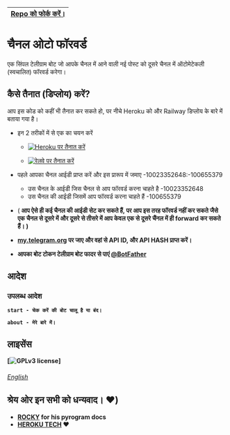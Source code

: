 |[Repo को फोर्क करें।](https://github.com)
|---

# चैनल ओटो फॉरवर्ड  
एक सिंपल टेलीग्राम बोट जो आपके चैनल में आने वाली नई पोस्ट को दूसरे चैनल में ऑटोमेटेकली (स्वचालित) फॉरवर्ड करेगा।

## कैसे तैनात (डिप्लोय) करें?
आप इस कोड को कहीं भी तैनात कर सकते हो, पर नीचे Heroku को और Railway डिप्लोय के बारे में बताया गया है।

- इन 2 तरीकों में से एक का चयन करें
     - [![Heroku पर तैनात करें](https://www.herokucdn.com/deploy/button.svg)](https://heroku.com/deploy?template=https://github.com/0AIB/Auto-Forward-Bot)

     - [![रेलवे पर तैनात करें](https://railway.app/button.svg)](https://railway.app/new/template/P59W6v)

- पहले आपका चैनल आईडी प्राप्त करें और इस प्रारूप में जमाए -10023352648:-100655379
     - उस चैनल के आईडी जिस चैनल से  आप फॉरवर्ड करना चाहते है -10023352648 
     - उस चैनल की आईडी जिसमें आप फॉरवर्ड करना चाहते हैं -100655379

- (<b> आप ऐसे ही कई चैनल की आईडी सेट कर सकते हैं, पर आप इस तरह फॉरवर्ड नहीं कर सकते जैसे एक चैनल से दूसरे में और दूसरे से तीसरे में आप केवल एक से दूसरे चैंनल में ही forward कर सकते हैं। <b/>) 

- [my.telegram.org](https://my.telegram.org/) पर जाए और वहां से API ID, और API HASH प्राप्त करें।
- आपका बोट टोकन टेलीग्राम बोट फादर से पाएं [@BotFather](https://telegram.dog/botfather)     




## आदेश
### उपलब्ध आदेश 
```
start - चेक करें की बोट चालू है या बंद।

about - मेरे बारे में।
```

## लाइसेंस
[![GPLv3 license](https://img.shields.io/badge/License-GPLv3-blue.svg)]



###### [English](https://github.com/0AIB/Auto-Forward-Bot/blob/main/english.md)

## श्रेय ओर इन सभी को धन्यवाद। ❤️)
- [ROCKY](https://telegram.dog/OwnerRocky) for his pyrogram docs
- [HEROKU TECH](https://telegram.dog/herokutech) ❤


  
